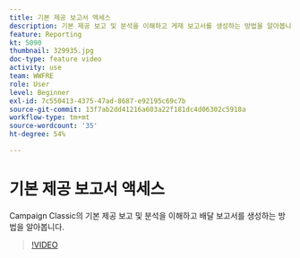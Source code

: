 ```yaml
---
title: 기본 제공 보고서 액세스
description: 기본 제공 보고 및 분석을 이해하고 게재 보고서를 생성하는 방법을 알아봅니다.
feature: Reporting
kt: 5090
thumbnail: 329935.jpg
doc-type: feature video
activity: use
team: WWFRE
role: User
level: Beginner
exl-id: 7c550413-4375-47ad-8687-e92195c69c7b
source-git-commit: 13f7ab2dd41216a603a22f181dc4d06302c5918a
workflow-type: tm+mt
source-wordcount: '35'
ht-degree: 54%

---
```


# 기본 제공 보고서 액세스

Campaign Classic의 기본 제공 보고 및 분석을 이해하고 배달 보고서를 생성하는 방법을 알아봅니다.

>[!VIDEO](https://video.tv.adobe.com/v/329935?quality=12&learn=on)
